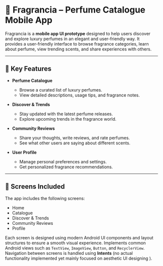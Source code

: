 # 🌸 Fragrancia – Perfume Catalogue Mobile App

Fragrancia is a **mobile app UI prototype** designed to help users discover and explore luxury perfumes in an elegant and user-friendly way. It provides a user-friendly interface to browse fragrance categories, learn about perfume, view trending scents, and share experiences with others.

---

## 🧩 Key Features

- **Perfume Catalogue**
  - Browse a curated list of luxury perfumes.
  - View detailed descriptions, usage tips, and fragrance notes.

- **Discover & Trends**
  - Stay updated with the latest perfume releases.
  - Explore upcoming trends in the fragrance world.

- **Community Reviews**
  - Share your thoughts, write reviews, and rate perfumes.
  - See what other users are saying about different scents.

- **User Profile**
  - Manage personal preferences and settings.
  - Get personalized fragrance recommendations.

---

## 📱 Screens Included

The app includes the following screens:
- Home
- Catalogue
- Discover & Trends
- Community Reviews
- Profile

Each screen is designed using modern Android UI components and layout structures to ensure a smooth visual experience.
Implements common Android views such as `TextView`, `ImageView`, `Button`, and `RecyclerView`.
Navigation between screens is handled using **Intents** (no actual functionality implemented yet mainly focused on aesthetic UI designing ).


